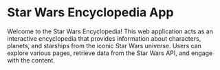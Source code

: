 # Star Wars Encyclopedia App 

Welcome to the Star Wars Encyclopedia! This web application acts as an interactive encyclopedia that provides information about characters, planets, and starships from the iconic Star Wars universe. Users can explore various pages, retrieve data from the Star Wars API, and engage with the content.
